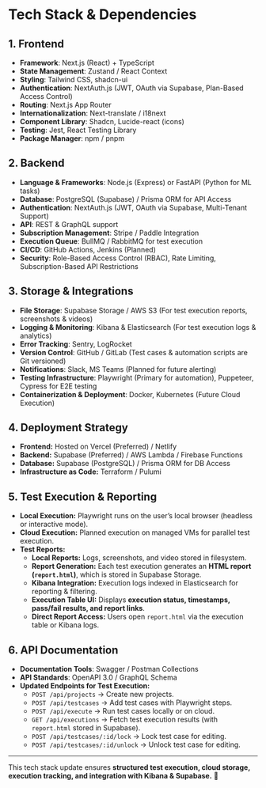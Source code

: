 # Tech Stack & Dependencies

## 1. Frontend
- **Framework**: Next.js (React) + TypeScript
- **State Management**: Zustand / React Context
- **Styling**: Tailwind CSS, shadcn-ui
- **Authentication**: NextAuth.js (JWT, OAuth via Supabase, Plan-Based Access Control)
- **Routing**: Next.js App Router
- **Internationalization**: Next-translate / i18next
- **Component Library**: Shadcn, Lucide-react (icons)
- **Testing**: Jest, React Testing Library
- **Package Manager**: npm / pnpm

## 2. Backend
- **Language & Frameworks**: Node.js (Express) or FastAPI (Python for ML tasks)
- **Database**: PostgreSQL (Supabase) / Prisma ORM for API Access
- **Authentication**: NextAuth.js (JWT, OAuth via Supabase, Multi-Tenant Support)
- **API**: REST & GraphQL support
- **Subscription Management**: Stripe / Paddle Integration
- **Execution Queue**: BullMQ / RabbitMQ for test execution
- **CI/CD**: GitHub Actions, Jenkins (Planned)
- **Security**: Role-Based Access Control (RBAC), Rate Limiting, Subscription-Based API Restrictions

## 3. Storage & Integrations
- **File Storage**: Supabase Storage / AWS S3 (For test execution reports, screenshots & videos)
- **Logging & Monitoring**: Kibana & Elasticsearch (For test execution logs & analytics)
- **Error Tracking**: Sentry, LogRocket
- **Version Control**: GitHub / GitLab (Test cases & automation scripts are Git versioned)
- **Notifications**: Slack, MS Teams (Planned for future alerting)
- **Testing Infrastructure**: Playwright (Primary for automation), Puppeteer, Cypress for E2E testing
- **Containerization & Deployment**: Docker, Kubernetes (Future Cloud Execution)

## 4. Deployment Strategy
- **Frontend:** Hosted on Vercel (Preferred) / Netlify
- **Backend:** Supabase (Preferred) / AWS Lambda / Firebase Functions
- **Database:** Supabase (PostgreSQL) / Prisma ORM for DB Access
- **Infrastructure as Code:** Terraform / Pulumi

## 5. Test Execution & Reporting
- **Local Execution:** Playwright runs on the user’s local browser (headless or interactive mode).
- **Cloud Execution:** Planned execution on managed VMs for parallel test execution.
- **Test Reports:**
  - **Local Reports:** Logs, screenshots, and video stored in filesystem.
  - **Report Generation:** Each test execution generates an **HTML report (`report.html`)**, which is stored in Supabase Storage.
  - **Kibana Integration:** Execution logs indexed in Elasticsearch for reporting & filtering.
  - **Execution Table UI:** Displays **execution status, timestamps, pass/fail results, and report links**.
  - **Direct Report Access:** Users open `report.html` via the execution table or Kibana logs.

## 6. API Documentation
- **Documentation Tools**: Swagger / Postman Collections
- **API Standards**: OpenAPI 3.0 / GraphQL Schema
- **Updated Endpoints for Test Execution:**
  - `POST /api/projects` → Create new projects.
  - `POST /api/testcases` → Add test cases with Playwright steps.
  - `POST /api/execute` → Run test cases locally or on cloud.
  - `GET /api/executions` → Fetch test execution results (with `report.html` stored in Supabase).
  - `POST /api/testcases/:id/lock` → Lock test case for editing.
  - `POST /api/testcases/:id/unlock` → Unlock test case for editing.

---
This tech stack update ensures **structured test execution, cloud storage, execution tracking, and integration with Kibana & Supabase.** 🚀

